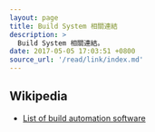 ```yaml
---
layout: page
title: Build System 相關連結
description: >
  Build System 相關連結。
date: 2017-05-05 17:03:51 +0800
source_url: '/read/link/index.md'
---
```



## Wikipedia

* [List of build automation software](https://en.wikipedia.org/wiki/List_of_build_automation_software)
